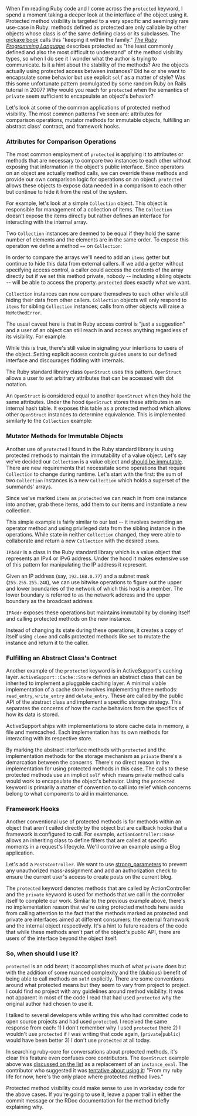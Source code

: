 When I'm reading Ruby code and I come across the `protected` keyword, I spend a moment taking a deeper look at the interface of the object using it. Protected method visibility is targeted to a very specific and seemingly rare use-case in Ruby: methods defined as protected are only callable by other objects whose class is of the same defining class or its subclasses. The [pickaxe book](http://pragprog.com/book/ruby3/programming-ruby-1-9) calls this "keeping it within the family."  [_The Ruby Programming Language_](http://www.amazon.com/Ruby-Programming-Language-David-Flanagan/dp/0596516177) describes protected as "the least commonly defined and also the most difficult to understand" of the method visibility types, so when I do see it I wonder what the author is trying to communicate. Is it a hint about the stability of the methods? Are the objects actually using protected access between instances? Did he or she want to encapsulate some behavior but use explicit `self` as a matter of style? Was this some unfortunate pattern promulgated by some random Ruby on Rails tutorial in 2007? Why would you reach for `protected` when the semantics of `private` seem sufficient to encapsulate an object's behavior?

Let's look at some of the common applications of protected method visibility. The most common patterns I've seen are: attributes for comparison operations, mutator methods for immutable objects, fulfilling an abstract class' contract, and framework hooks.

### Attributes for Comparison Operations

The most common employment of `protected` is applying it to attributes or methods that are necessary to compare two instances to each other without exposing that information in the object's public interface. Since operators on an object are actually method calls, we can override these methods and provide our own comparison logic for operations on an object. `protected` allows these objects to expose data needed in a comparison to each other but continue to hide it from the rest of the system.

For example, let's look at a simple `Collection` object. This object is responsible for management of a collection of items. The `Collection` doesn't expose the items directly but rather defines an interface for interacting with the internal array.

<script src="https://gist.github.com/3956477.js?file=collection-1.rb"></script>

Two `Collection` instances are deemed to be equal if they hold the same number of elements and the elements are in the same order. To expose this operation we define a method `==` on `Collection`:

<script src="https://gist.github.com/3956477.js?file=collection-2.rb"></script>

In order to compare the arrays we'll need to add an `items` getter but continue to hide this data from external callers. If we add a getter without specifying access control, a caller could access the contents of the array directly but if we set this method private, nobody -- including sibling objects -- will be able to access the property. `protected` does exactly what we want.

<script src="https://gist.github.com/3956477.js?file=collection-3.rb"></script>

`Collection` instances can now compare themselves to each other while still hiding their data from other callers. `Collection` objects will only respond to `items` for sibling `Collection` instances; calls from other objects will raise a `NoMethodError`.

<script src="https://gist.github.com/3956477.js?file=collection-4.rb"></script>

The usual caveat here is that in Ruby access control is "just a suggestion" and a user of an object can still reach in and access anything regardless of its visibility. For example:

<script src="https://gist.github.com/3956477.js?file=collection-5.rb"></script>

While this is true, there's still value in signaling your intentions to users of the object. Setting explicit access controls guides users to our defined interface and discourages fiddling with internals.

The Ruby standard library class `OpenStruct` uses this pattern. `OpenStruct` allows a user to set arbitrary attributes that can be accessed with dot notation.

<script src="https://gist.github.com/3956477.js?file=ostruct-1.rb"></script>

An `OpenStruct` is considered equal to another `OpenStruct` when they hold the same attributes. Under the hood `OpenStruct` stores these attributes in an internal hash table. It exposes this table as a protected method which allows other `OpenStruct` instances to determine equivalence. This is implemented similarly to the `Collection` example:

<script src="https://gist.github.com/3956477.js?file=ostruct-2.rb"></script>

### Mutator Methods for Immutable Objects

Another use of `protected` I found in the Ruby standard library is using protected methods to maintain the immutability of a value object. Let's say we've decided our `Collection` is a value object and [should be immutable](http://c2.com/cgi/wiki?ValueObjectsShouldBeImmutable). There are new requirements that necessitate some operations that require `Collection` to change during runtime. Let's start with the first: the sum of two `Collection` instances is a new `Collection` which holds a superset of the summands' arrays.

<script src="https://gist.github.com/3956477.js?file=collection-6.rb"></script>

Since we've marked `items` as `protected` we can reach in from one instance into another, grab these items, add them to our items and instantiate a new collection.

<script src="https://gist.github.com/3956477.js?file=collection-7.rb"></script>

<script src="https://gist.github.com/3956477.js?file=collection-8.rb"></script>

This simple example is fairly similar to our last -- it involves overriding an operator method and using privileged data from the sibling instance in the operations. While state in neither `Collection` changed, they were able to collaborate and return a new `Collection` with the desired `items`.

`IPAddr` is a class in the Ruby standard library which is a value object that represents an IPv4 or IPv6 address. Under the hood it makes extensive use of this pattern for manipulating the IP address it represent.

Given an IP address (say, `192.168.0.77`) and a subnet mask (`255.255.255.248`), we can use bitwise operations to figure out the upper and lower boundaries of the network of which this host is a member. The lower boundary is referred to as the network address and the upper boundary as the broadcast address.

<script src="https://gist.github.com/3956780.js?file=ipaddr-1.rb"></script>

`IPAddr` exposes these operations but maintains immutability by cloning itself and calling protected methods on the new instance.

<script src="https://gist.github.com/3956780.js?file=ipaddr-2.rb"></script>

Instead of changing its state during these operations, it creates a copy of itself using `clone` and calls protected methods like `set` to mutate the instance and return it to the caller.

### Fulfilling an Abstract Class's Contract

Another example of the `protected` keyword is in ActiveSupport's caching layer. `ActiveSupport::Cache::Store` defines an abstract class that can be inherited to implement a pluggable caching layer. A minimal viable implementation of a cache store involves implementing three methods: `read_entry`, `write_entry` and `delete_entry`. These are called by the public API of the abstract class and implement a specific storage strategy. This separates the concerns of how the cache behaviors from the specifics of how its data is stored.

<script src="https://gist.github.com/3959423.js?file=cache-1.rb"></script>

ActiveSupport ships with implementations to store cache data in memory, a file and memcached. Each implementation has its own methods for interacting with its respective store.

<script src="https://gist.github.com/3959423.js?file=cache-2.rb"></script>

By marking the abstract interface methods with `protected` and the implementation methods for the storage mechanism as `private` there's a demarcation between the concerns. There's no direct reason in the implementation for using protected methods in this case. The calls to these protected methods use an implicit `self` which means private method calls would work to encapsulate the object's behavior. Using the `protected` keyword is primarily a matter of convention to call into relief which concerns belong to what components to aid in maintenance.

### Framework Hooks

Another conventional use of protected methods is for methods within an object that aren't called directly by the object but are callback hooks that a framework is configured to call. For example, `ActionController::Base` allows an inheriting class to define filters that are called at specific moments in a request's lifecycle. We'll contrive an example using a Blog application.

<script src="https://gist.github.com/3960397.js?file=routes.rb"></script>

Let's add a `PostsController`. We want to use [strong_parameters](http://github.com/rails/strong_parameters) to prevent any unauthorized mass-assignment and add an authorization check to ensure the current user's access to create posts on the current blog.

<script src="https://gist.github.com/3960397.js?file=controller.rb"></script>

The `protected` keyword denotes methods that are called by ActionController and the `private` keyword is used for methods that we call in the controller itself to complete our work. Simliar to the previous example above, there's no implementation reason that we're using protected methods here aside from calling attention to the fact that the methods marked as protected and private are interfaces aimed at different consumers: the external framework and the internal object respectively. It's a hint to future readers of the code that while these methods aren't part of the object's public API, there are users of the interface beyond the object itself.

### So, when should I use it?

`protected` is an odd beast; it accomplishes much of what `private` does but with the addition of some nuanced complexity and the (dubious) benefit of being able to call methods on `self` explicitly. There are some conventions around what protected means but they seem to vary from project to project. I could find no project with any guidelines around method visibility. It was not apparent in most of the code I read that had used `protected` why the original author had chosen to use it.

I talked to several developers while writing this who had committed code to open source projects and had used `protected`. I received the same response from each: 1) I don't remember why I used `protected` there 2) I wouldn't use `protected` if I was writing that code again, (`private`|`public`) would have been better 3) I don't use `protected` at all today.

In searching ruby-core for conversations about protected methods, it's clear this feature even confuses core contributors. The `OpenStruct` example above was [discussed on the list](http://blade.nagaokaut.ac.jp/cgi-bin/scat.rb/ruby/ruby-core/1558) as a replacement of an `instance_eval`. The contributor who suggested it was [tentative about using it](http://blade.nagaokaut.ac.jp/cgi-bin/scat.rb/ruby/ruby-core/1559): "From my ruby life for now, here's the only place where protected method lives."

Protected method visibility could make sense to use in workaday code for the above cases. If you're going to use it, leave a paper trail in either the commit message or the RDoc documentation for the method briefly explaining why.
